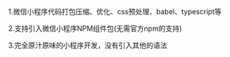 
1.微信小程序代码打包压缩、优化、css预处理、babel、typescript等

2.支持引入微信小程序NPM组件包(无需官方npm的支持)

3.完全原汁原味的小程序开发，没有引入其他的语法
